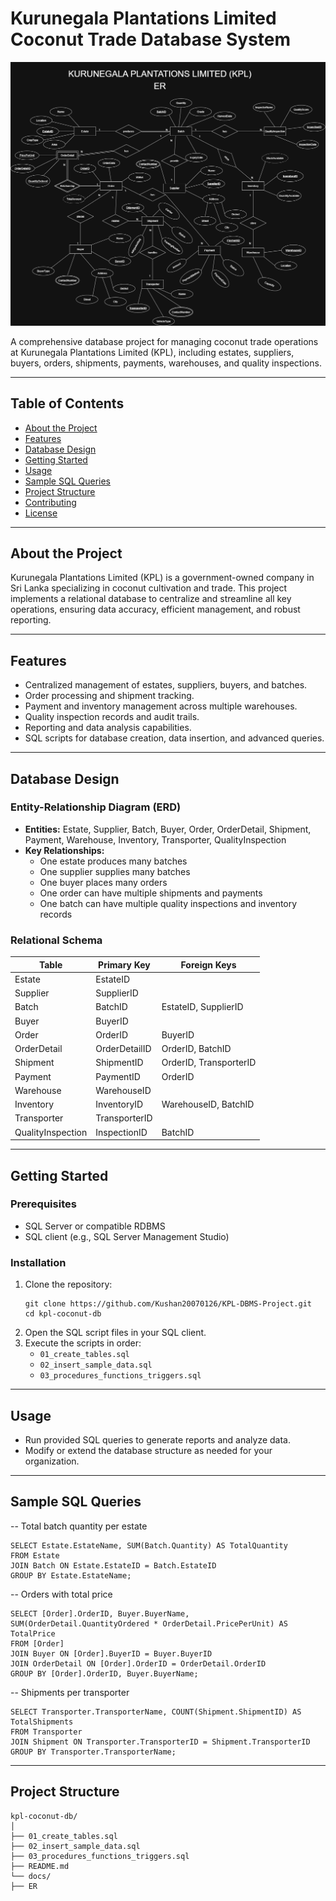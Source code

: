 # Kurunegala Plantations Limited Coconut Trade Database System

![ER Diagram](https://github.com/Kushan20070126/KPL-DBMS-Project/blob/main/DBMS_CW.png)

A comprehensive database project for managing coconut trade operations at Kurunegala Plantations Limited (KPL), including estates, suppliers, buyers, orders, shipments, payments, warehouses, and quality inspections.

---

## Table of Contents

- [About the Project](#about-the-project)
- [Features](#features)
- [Database Design](#database-design)
- [Getting Started](#getting-started)
- [Usage](#usage)
- [Sample SQL Queries](#sample-sql-queries)
- [Project Structure](#project-structure)
- [Contributing](#contributing)
- [License](#license)

---

## About the Project

Kurunegala Plantations Limited (KPL) is a government-owned company in Sri Lanka specializing in coconut cultivation and trade. This project implements a relational database to centralize and streamline all key operations, ensuring data accuracy, efficient management, and robust reporting.

---

## Features

- Centralized management of estates, suppliers, buyers, and batches.
- Order processing and shipment tracking.
- Payment and inventory management across multiple warehouses.
- Quality inspection records and audit trails.
- Reporting and data analysis capabilities.
- SQL scripts for database creation, data insertion, and advanced queries.

---

## Database Design

### Entity-Relationship Diagram (ERD)

- **Entities:** Estate, Supplier, Batch, Buyer, Order, OrderDetail, Shipment, Payment, Warehouse, Inventory, Transporter, QualityInspection
- **Key Relationships:**  
  - One estate produces many batches  
  - One supplier supplies many batches  
  - One buyer places many orders  
  - One order can have multiple shipments and payments  
  - One batch can have multiple quality inspections and inventory records

### Relational Schema

| Table             | Primary Key     | Foreign Keys                     |
|-------------------|----------------|----------------------------------|
| Estate            | EstateID       |                                  |
| Supplier          | SupplierID     |                                  |
| Batch             | BatchID        | EstateID, SupplierID             |
| Buyer             | BuyerID        |                                  |
| Order             | OrderID        | BuyerID                          |
| OrderDetail       | OrderDetailID  | OrderID, BatchID                 |
| Shipment          | ShipmentID     | OrderID, TransporterID           |
| Payment           | PaymentID      | OrderID                          |
| Warehouse         | WarehouseID    |                                  |
| Inventory         | InventoryID    | WarehouseID, BatchID             |
| Transporter       | TransporterID  |                                  |
| QualityInspection | InspectionID   | BatchID                          |

---

## Getting Started

### Prerequisites

- SQL Server or compatible RDBMS
- SQL client (e.g., SQL Server Management Studio)

### Installation

1. Clone the repository:
    ```
    git clone https://github.com/Kushan20070126/KPL-DBMS-Project.git
    cd kpl-coconut-db
    ```
2. Open the SQL script files in your SQL client.
3. Execute the scripts in order:
    - `01_create_tables.sql`
    - `02_insert_sample_data.sql`
    - `03_procedures_functions_triggers.sql`

---

## Usage

- Run provided SQL queries to generate reports and analyze data.
- Modify or extend the database structure as needed for your organization.

---

## Sample SQL Queries

-- Total batch quantity per estate
```
SELECT Estate.EstateName, SUM(Batch.Quantity) AS TotalQuantity
FROM Estate
JOIN Batch ON Estate.EstateID = Batch.EstateID
GROUP BY Estate.EstateName;
```

-- Orders with total price
```
SELECT [Order].OrderID, Buyer.BuyerName, SUM(OrderDetail.QuantityOrdered * OrderDetail.PricePerUnit) AS TotalPrice
FROM [Order]
JOIN Buyer ON [Order].BuyerID = Buyer.BuyerID
JOIN OrderDetail ON [Order].OrderID = OrderDetail.OrderID
GROUP BY [Order].OrderID, Buyer.BuyerName;
```

-- Shipments per transporter
```
SELECT Transporter.TransporterName, COUNT(Shipment.ShipmentID) AS TotalShipments
FROM Transporter
JOIN Shipment ON Transporter.TransporterID = Shipment.TransporterID
GROUP BY Transporter.TransporterName;
```

---

## Project Structure
```
kpl-coconut-db/
│
├── 01_create_tables.sql
├── 02_insert_sample_data.sql
├── 03_procedures_functions_triggers.sql
├── README.md
└── docs/
├── ER
```

